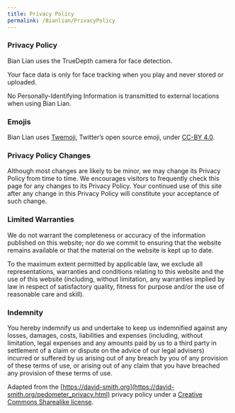 ```yaml
---
title: Privacy Policy
permalink: /Bianlian/PrivacyPolicy
---
```


### Privacy Policy

Bian Lian uses the TrueDepth camera for face detection.

Your face data is only for face tracking when you play and never stored or uploaded. 

No Personally-Identifying Information is transmitted to external locations when using Bian Lian.

### Emojis

Bian Lian uses [Twemoji](https://twemoji.twitter.com), Twitter’s open source emoji, under [CC-BY 4.0](https://creativecommons.org/licenses/by/4.0/).

### Privacy Policy Changes

Although most changes are likely to be minor, we may change its Privacy Policy from time to time. We encourages visitors to frequently check this page for any changes to its Privacy Policy. Your continued use of this site after any change in this Privacy Policy will constitute your acceptance of such change.

### Limited Warranties

We do not warrant the completeness or accuracy of the information published on this website; nor do we commit to ensuring that the website remains available or that the material on the website is kept up to date. 

To the maximum extent permitted by applicable law, we exclude all representations, warranties and conditions relating to this website and the use of this website (including, without limitation, any warranties implied by law in respect of satisfactory quality, fitness for purpose and/or the use of reasonable care and skill).


### Indemnity

You hereby indemnify us and undertake to keep us indemnified against any losses, damages, costs, liabilities and expenses (including, without limitation, legal expenses and any amounts paid by us to a third party in settlement of a claim or dispute on the advice of our legal advisers) incurred or suffered by us arising out of any breach by you of any provision of these terms of use, or arising out of any claim that you have breached any provision of these terms of use.

Adapted from the [https://david-smith.org](https://david-smith.org/pedometer_privacy.html) privacy policy under a [Creative Commons Sharealike license](http://creativecommons.org/licenses/by-sa/2.5/).